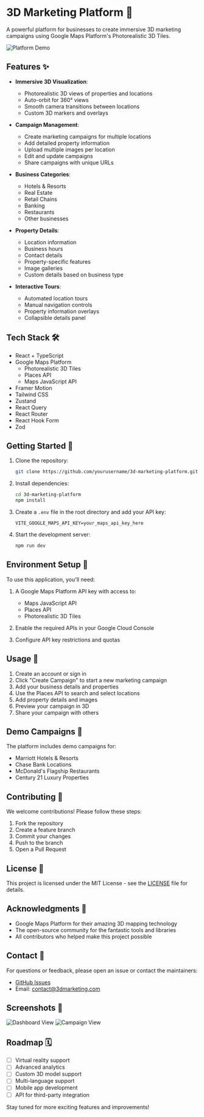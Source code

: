 # 3D Marketing Platform 🏢

A powerful platform for businesses to create immersive 3D marketing campaigns using Google Maps Platform's Photorealistic 3D Tiles.

![Platform Demo](https://images.unsplash.com/photo-1486078695445-0497c2f58cfe?auto=format&fit=crop&q=80&w=1200)

## Features ✨

- **Immersive 3D Visualization**:
  - Photorealistic 3D views of properties and locations
  - Auto-orbit for 360° views
  - Smooth camera transitions between locations
  - Custom 3D markers and overlays

- **Campaign Management**:
  - Create marketing campaigns for multiple locations
  - Add detailed property information
  - Upload multiple images per location
  - Edit and update campaigns
  - Share campaigns with unique URLs

- **Business Categories**:
  - Hotels & Resorts
  - Real Estate
  - Retail Chains
  - Banking
  - Restaurants
  - Other businesses

- **Property Details**:
  - Location information
  - Business hours
  - Contact details
  - Property-specific features
  - Image galleries
  - Custom details based on business type

- **Interactive Tours**:
  - Automated location tours
  - Manual navigation controls
  - Property information overlays
  - Collapsible details panel

## Tech Stack 🛠️

- React + TypeScript
- Google Maps Platform
  - Photorealistic 3D Tiles
  - Places API
  - Maps JavaScript API
- Framer Motion
- Tailwind CSS
- Zustand
- React Query
- React Router
- React Hook Form
- Zod

## Getting Started 🚀

1. Clone the repository:
   ```bash
   git clone https://github.com/yourusername/3d-marketing-platform.git
   ```

2. Install dependencies:
   ```bash
   cd 3d-marketing-platform
   npm install
   ```

3. Create a `.env` file in the root directory and add your API key:
   ```env
   VITE_GOOGLE_MAPS_API_KEY=your_maps_api_key_here
   ```

4. Start the development server:
   ```bash
   npm run dev
   ```

## Environment Setup 🔧

To use this application, you'll need:

1. A Google Maps Platform API key with access to:
   - Maps JavaScript API
   - Places API
   - Photorealistic 3D Tiles

2. Enable the required APIs in your Google Cloud Console
3. Configure API key restrictions and quotas

## Usage 📝

1. Create an account or sign in
2. Click "Create Campaign" to start a new marketing campaign
3. Add your business details and properties
4. Use the Places API to search and select locations
5. Add property details and images
6. Preview your campaign in 3D
7. Share your campaign with others

## Demo Campaigns 🎯

The platform includes demo campaigns for:
- Marriott Hotels & Resorts
- Chase Bank Locations
- McDonald's Flagship Restaurants
- Century 21 Luxury Properties

## Contributing 🤝

We welcome contributions! Please follow these steps:

1. Fork the repository
2. Create a feature branch
3. Commit your changes
4. Push to the branch
5. Open a Pull Request

## License 📄

This project is licensed under the MIT License - see the [LICENSE](LICENSE) file for details.

## Acknowledgments 🙏

- Google Maps Platform for their amazing 3D mapping technology
- The open-source community for the fantastic tools and libraries
- All contributors who helped make this project possible

## Contact 📧

For questions or feedback, please open an issue or contact the maintainers:

- [GitHub Issues](https://github.com/yourusername/3d-marketing-platform/issues)
- Email: contact@3dmarketing.com

## Screenshots 📸

![Dashboard View](https://images.unsplash.com/photo-1480714378408-67cf0d13bc1b?auto=format&fit=crop&q=80&w=600)
![Campaign View](https://images.unsplash.com/photo-1449824913935-59a10b8d2000?auto=format&fit=crop&q=80&w=600)

## Roadmap 🗓️

- [ ] Virtual reality support
- [ ] Advanced analytics
- [ ] Custom 3D model support
- [ ] Multi-language support
- [ ] Mobile app development
- [ ] API for third-party integration

Stay tuned for more exciting features and improvements!